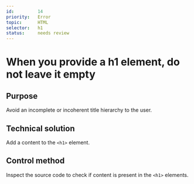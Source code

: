 ```yaml
---
id:         14
priority:   Error
topic:      HTML
selector:   h1
status:     needs review
---
```


# When you provide a h1 element, do not leave it empty

## Purpose

Avoid an incomplete or incoherent title hierarchy to the user.

## Technical solution

Add a content to the `<h1>` element.

## Control method

Inspect the source code to check if content is present in the  `<h1>` elements.

